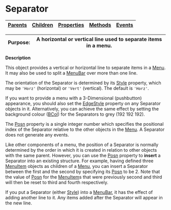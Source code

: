 




<h1 class="heading"><span class="name">Separator</span></h1>

| [Parents](../ParentLists/Separator.htm) | [Children](../ChildLists/Separator.htm) | [Properties](../PropLists/Separator.htm) | [Methods](../MethodLists/Separator.htm) | [Events](../EventLists/Separator.htm) |
| --- | --- | --- | --- | ---  |


| Purpose: | A horizontal or vertical line used to separate items in a menu. |
| --- | ---  |


**Description**


This object provides a vertical or horizontal line to separate items in a [Menu](../a-z/menu.md). It may also be used to split a [MenuBar](../a-z/menubar.md) over more than one line.



The orientation of the Separator is determined by its [Style](../a-z/style.md) property, which may be `'Horz'` (horizontal) or `'Vert'` (vertical). The default is `'Horz'`.


If you want to provide a menu with a 3-Dimensional (pushbutton) appearance, you should also set the [EdgeStyle](../a-z/edgestyle.md) property on any Separator objects in it. Alternatively, you can achieve the same effect by setting the background colour ([BCol](../a-z/bcol.md)) for the Separators to grey (192 192 192).


The [Posn](../a-z/posn.md) property is a single integer number which specifies the positional index of the Separator relative to the other objects in the [Menu](../a-z/menu.md). A Separator does not generate any events.


Like other components of a menu, the position of a Separator is normally determined by the order in which it is created in relation to other objects with the same parent. However, you can use the [Posn](../a-z/posn.md) property to **insert** a Separator into an existing structure. For example, having defined three [MenuItem](../a-z/menuitem.md) objects as children of a [Menu](../a-z/menu.md), you can insert a Separator between the first and the second by specifying its [Posn](../a-z/posn.md) to be 2. Note that the value of [Posn](../a-z/posn.md) for the [MenuItem](../a-z/menuitem.md)s that were previously second and third will then be reset to third and fourth respectively.


If you put a Separator (either [Style](../a-z/style.md)) into a [MenuBar](../a-z/menubar.md), it has the effect of adding another line to it. Any items added after the Separator will appear in the new line.


